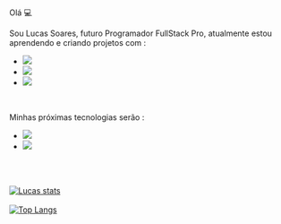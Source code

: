 Olá :computer:

Sou Lucas Soares, futuro Programador FullStack Pro, atualmente estou aprendendo e criando projetos com :

- <img src="https://img.shields.io/badge/HTML5-E34F26?style=for-the-badge&logo=html5&logoColor=white" >
- <img src="https://img.shields.io/badge/CSS3-1572B6?style=for-the-badge&logo=css3&logoColor=white" >
- <img src="https://img.shields.io/badge/JavaScript-F7DF1E?style=for-the-badge&logo=javascript&logoColor=black">
<br>

Minhas próximas tecnologias serão : 
<br>

- <img src="https://img.shields.io/badge/Node.js-43853D?style=for-the-badge&logo=node.js&logoColor=white">
- <img src="https://img.shields.io/badge/React-20232A?style=for-the-badge&logo=react&logoColor=61DAFB">

<br>
<br>

[![Lucas stats](https://github-readme-stats.vercel.app/api?username=lucassantoos96)](https://github.com/anuraghazra/github-readme-stats)
<br>
<br>
[![Top Langs](https://github-readme-stats.vercel.app/api/top-langs/?username=lucassantoos96)](https://github.com/anuraghazra/github-readme-stats)
